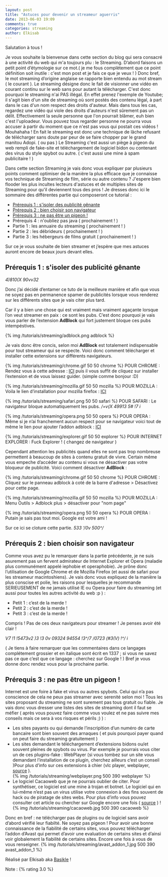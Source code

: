 ```yaml
---
layout: post
title: "Astuces pour devenir un streameur aguerris"
date: 2013-06-03 19:09
comments: true
categories: streaming
author: Elkisab
---
```

Salutation à tous !

Je vous souhaite la bienvenue dans cette section du blog qui sera consacré à une activité du web qui m'a toujours plu : le Streaming. D’abord faisons un petit point d’étymologie sur ce mot.( je me fous complètement que ce point définition soit inutile : c'est mon post et je fais ce que je veux ! ) Donc bref, le mot streaming d’origine anglaise se rapporte bien entendu au mot stream ( le courant ). Le streaming désigne donc le fait de visionner une vidéo en courant continu sur le web sans pour autant la télécharger. C'est donc pourquoi le streaming n'ai PAS illégal. En effet prenez l'exemple de Youtube; il s'agit bien d'un site de streaming où sont postés des contenu légal, à part dans le cas d'un nom respect des droits d'auteur. Mais dans tous les cas, regardez une vidéo qui viole des droits d'auteurs n'est sûrement pas un délit. Effectivement  la seule personne que l'on pourrait blâmer, euh bien c'est l'uploadeur. Vous pouvez tous regarder personne ne pourra vous accuser à partir du moment que ce n'est pas vous qui postait ces vidéos ! Mouhahaha ! En fait le streaming est donc une technique de lâche refusant de télécharger sans doute par peur de se faire chopper par le grand manitou Adopi. ( ou pas ) Le Streaming c'est aussi un piège à pigeon du web rempli de fake-site et téléchargement de logiciel bidon ou contenant des virus du style spybot ou autre. ( c'est aussi une mine à spam publicitaire ! )
 
Dans cette section Streaming je vais donc vous expliquer par plusieurs points comment optimiser de la manière la plus efficace que je connaisse vos technique de Streaming de film, série ou autre contenu ? J'espere bien flooder les plus incultes lecteurs d'astuces et de multiples sites de Streaming pour qu'il deviennent tous des pros ! Je dresses donc ici le sommaire des différentes partie qui composeront ce tutorial :

<ul>
<li><a href="#[1]">Prérequis 1 : s'isoler des publicité gênante</a></li>
<li><a href="#[2]">Prérequis 2 : bien choisir son navigateur</a></li>
<li><a href="#[3]">Prérequis 3 : ne pas être un pigeon !</a></li>
<li>Prérequis 4 : n'oubliez pas java ( prochainement ! )</li>
<li>Partie 1 : les annuaire du streaming ( prochainement ! )</li>
<li>Partie 2 : les débrideurs ( prochainement ! )</li>
<li>Partie 3 : les hébergeurs de films gratuit ( prochainement ! )</li>
</ul>
 
Sur ce je vous souhaite de bien streamer et j’espère que mes astuces auront encore de beaux jours devant elles.

<a name="[1]"><h2>Prérequis 1 : s'isoler des publicité gênante</h2></a>

<em>4)810(X 90vv32</em>

Donc j’ai décidé d’entamer ce tuto de la meilleure manière et afin que vous ne soyez pas en permanence spamer de publicités lorsque vous renderez sur les différents sites que je vais citer plus tard.

Car il y a bien une chose qui est vraiment mais vraiment agaçante lorsque l’on veut streamer en paix : ce sont les pubs. C’est donc pourquoi je vais vous parler de l’extension <strong>AdBlock</strong> qui fort justement bloque ces pubs intempéstives.

{% img /tutorials/streaming/adblock.png adblock %}

Je vais donc être concis, selon moi <strong>AdBlock</strong> est totalement indispensable pour tout streameur qui se respecte. Voici donc comment télécharger et installer cette extensions sur différents navigateurs.

{% img /tutorials/streaming/chrome.gif 50 50 chrome %} POUR CHROME :
Rendez vous à cette adresse : <a href="https://chrome.google.com/webstore/detail/adblock/gighmmpiobklfepjocnamgkkbiglidom">ICI</a> puis il vous suffit de cliquez sur installer l’extension et de vous laissez guider. (simple comme bonjour :D)

{% img /tutorials/streaming/mozilla.gif 50 50 mozilla %} POUR MOZILLA :
Voila le lien d’installation pour mozilla firefox : <a href="https://addons.mozilla.org/fr/firefox/addon/adblock-plus/">ICI</a>

{% img /tutorials/streaming/safari.png 50 50 safari %} POUR SAFARI :
Le navigateur bloque automatiquement les pubs. <em>/=v(X 49913 5# !7 i</em>

{% img /tutorials/streaming/opera.png 50 50 opera %} POUR OPERA :
Même si je n’ai franchement aucun respect pour se navigateur voici tout de même le lien pour ajouter l’addon adblock : <a href="https://addons.opera.com/frextensions/details/opera-adblock/?display=en">ICI</a>

{% img /tutorials/streaming/explorer.gif 50 50 explorer %} POUR INTERNET EXPLORER : Fuck Explorer ! ( changez de navigateur )

Cependant attention les publicités quand elles ne sont pas trop nombreuse permettent à beaucoup de sites à contenu gratuit de vivre. Certain même vous empeche d’accéder au contenu si vous ne désactiver pas votre bloqueur de publicité. Voici comment désactiver <strong>AdBlock</strong> :

{% img /tutorials/streaming/chrome.gif 50 50 chrome %} POUR CHROME : Cliquez sur le panneau adblock à coté de la barre d'adresse > Désactivez pour cette page.

{% img /tutorials/streaming/mozilla.gif 50 50 mozilla %} POUR MOZILLA : Menu Outils > Adblock plus > désactiver pour "nom page"

{% img /tutorials/streaming/opera.png 50 50 opera %} POUR OPERA : Putain je sais pas tout moi. Google est votre ami !

Sur ce ici se cloture cette partie. <em>533 ‘/0v 500^/</em>

<a name="[2]"><h2>Prérequis 2 : bien choisir son navigateur</h2></a>

Comme vous avez pu le remarquer dans la partie précédente, je ne suis asurement pas un fervent admirateur de Internet Explorer et Opera (maladie plus communément appelé iephobie et operaphobie). Je prône donc l’utilisation de Google Chrome et de Mozilla Firefox (et aussi de safari pour les streameur macintoshiens). Je vais donc vous expliquez de la manière la plus conscise et polie, les raisons pour lesquelles je recommande SERIEUSEMENT de ne jamais utilisé IE ou Opera pour faire du streaming (et aussi pour toutes les autres activité du web :p ) :
<ul>
<li>Petit 1 : c’est de la merde !</li>
<li>Petit 2 : c’est de la merde !</li>
<li>Petit 3 : c’est de la merde !</li>
</ul>

Compris ! Pas de ces deux navigateurs pour streamer ! Je penses avoir été clair !

<em>V7 !1 !5473v2 )3 !3 0v 09324 94554 !3^/7 \/0723 (#3(V) !^/ i</em>

( Je tiens à faire remarquer que les commentaires dans ce langages complétement grossier et en italique sont écrit en 1337 ; si vous ne savez pas ce que c’est que ce langage : cherchez sur Google ! ) Bref je vous donne donc rendez vous pour la prochaine partie.

<a name="[3]"><h2>Prérequis 3 : ne pas être un pigeon !</h2></a>

Internet est une foire à fake et virus ou autres spybots. Celui qui n’a pas conscience de cela ne peux pas streamer avec serenité selon moi ! Tous les sites proposant du streaming ne sont surement pas tous gratuit ou fiable. Je vais donc vous dresser une listes des sites de streaming dont il faut se méfier ( après vous pouvez faire comme vous voulez et ne pas suivre mes conseils mais ce sera à vos risques et périls ;) ) :
<ul>
<li>Les sites payants ou qui demande l’inscripition d’un numéro de carte bancaire sont bien souvent des arnaques ( et puis pourquoi payer quand on peut faire du streaming gratuitement )</li>
<li>Les sites demandant le téléchargement d’extensions bidons ou/et souvent pleines de spybots ou virus.  Par exemple je pourrais vous citer un de ces plugins-fake : WebPlayer (si vous tombez sur un site vous demandant l’installation de ce plugin, cherchez ailleurs c’est un conseil )Pour plus d’info sur ces extensions à chier (vlc player, webplayer, <a href="http://forum.malekal.com/vlc-plugin-offerbox-hotbar-shopperreports-clickpotato-t29633.html">source</a> ).</li>
{% img /tutorials/streaming/webplayer.png 500 390 webplayer %}
<li>Le logiciel Cacaoweb que je ne pourrais oublier de citer.  Pour synthétiser, ce logiciel est une mine à trojan et botnet. Le logiciel qui en lui-même n’est pas un virus utilise votre connexion à des fins souvent de hack ou de piratage de sites webs. Pour plus d’info vous pouvez consulter cet article ou chercher sur Google encore une fois ( <a href="http://blog.alldebrid.com/">source</a> ) !
{% img /tutorials/streaming/cacaoweb.jpg 500 390 cacaoweb %}
</ul>

Donc en bref : ne télécharger pas de plugins ou de logiciel sans avoir d’abord vérifié leur fiabilté. Ne soyez pas pigeon ! Pour avoir une bonne connaissance de la fiabilité de certains sites, vous pouvez télécharger l’addon d’Avast qui permet d’avoir une evaluation de certains sites et d’ainsi voir globalement la fiabilité de certains sites. Encore une fois à vous de vous renseigner.
{% img /tutorials/streaming/avast_addon_1.jpg 500 390 avast_addon_1 %}

Réalisé par Elkisab aka <a href="http://www.youtube.com/Basikle">Basikle</a> !

Note : {% rating 3.0 %}

